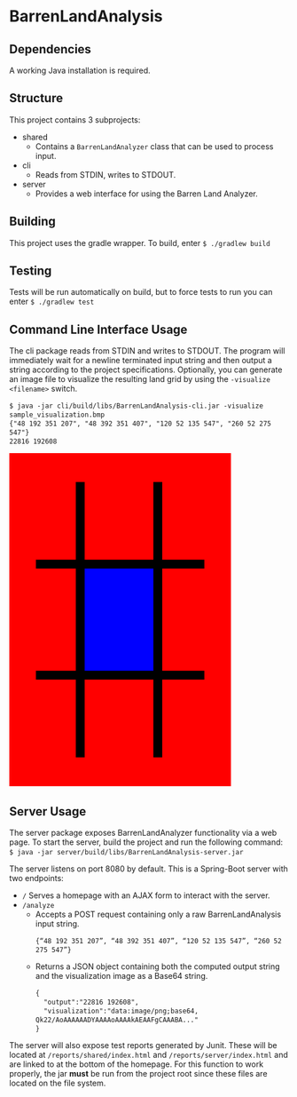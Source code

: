 # BarrenLandAnalysis

## Dependencies
A working Java installation is required.

## Structure
This project contains 3 subprojects:
- shared
  - Contains a `BarrenLandAnalyzer` class that can be used to process input.
- cli
  - Reads from STDIN, writes to STDOUT.
- server
  - Provides a web interface for using the Barren Land Analyzer.

## Building
This project uses the gradle wrapper. To build, enter `$ ./gradlew build`

## Testing
Tests will be run automatically on build, but to force tests to run you can enter `$ ./gradlew test`

## Command Line Interface Usage
The cli package reads from STDIN and writes to STDOUT. The program will immediately wait for a newline terminated input string and then output a string according to the project specifications. Optionally, you can generate an image file to visualize the resulting land grid by using the `-visualize <filename>` switch.

```
$ java -jar cli/build/libs/BarrenLandAnalysis-cli.jar -visualize sample_visualization.bmp
{"48 192 351 207", "48 392 351 407", "120 52 135 547", "260 52 275 547"}
22816 192608
```

![Visualization](https://github.com/SlimeQ/BarrenLandAnalysis/blob/master/sample_visualization.bmp)

## Server Usage
The server package exposes BarrenLandAnalyzer functionality via a web page. To start the server, build the project and run the following command:
```$ java -jar server/build/libs/BarrenLandAnalysis-server.jar```

The server listens on port 8080 by default. This is a Spring-Boot server with two endpoints:

- `/` Serves a homepage with an AJAX form to interact with the server.
- `/analyze`
  - Accepts a POST request containing only a raw BarrenLandAnalysis input string.
    ```
    {“48 192 351 207”, “48 392 351 407”, “120 52 135 547”, “260 52 275 547”}
    ```
  - Returns a JSON object containing both the computed output string and the visualization image as a Base64 string.
    ```
    {
      "output":"22816 192608",
      "visualization":"data:image/png;base64, Qk22/AoAAAAAADYAAAAoAAAAkAEAAFgCAAABA..."
    }
    ```
    
 The server will also expose test reports generated by Junit. These will be located at `/reports/shared/index.html` and `/reports/server/index.html` and are linked to at the bottom of the homepage. For this function to work properly, the jar **must** be run from the project root since these files are located on the file system.
